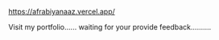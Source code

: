 https://afrabiyanaaz.vercel.app/

Visit my portfolio......
waiting for your provide feedback..........
